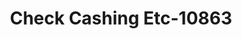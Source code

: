 ---
f_zip-code: 48324
f_state-code: MI
title: Check Cashing Etc-10863
f_phone: 248-459-1941
f_city-only: West Bloomfield
f_address: 7660 Barnsbury West Bloomfield
f_location-unique-id: '10863'
slug: check-cashing-etc-10863
updated-on: '2024-05-30T13:46:58.046Z'
created-on: '2024-05-30T13:36:59.803Z'
published-on: '2024-05-30T13:54:32.469Z'
f_city-state: cms/city/west-bloomfield-mi.md
f_company: cms/company/check-cashing-etc.md
f_state: cms/state/michigan.md
layout: '[payday-loan].html'
tags: payday-loan
---